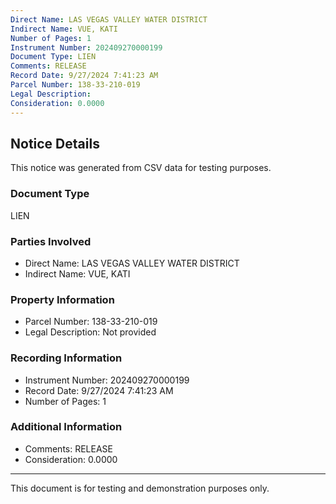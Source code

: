 ```yaml
---
Direct Name: LAS VEGAS VALLEY WATER DISTRICT
Indirect Name: VUE, KATI
Number of Pages: 1
Instrument Number: 202409270000199
Document Type: LIEN
Comments: RELEASE
Record Date: 9/27/2024 7:41:23 AM
Parcel Number: 138-33-210-019
Legal Description: 
Consideration: 0.0000
---
```


## Notice Details

This notice was generated from CSV data for testing purposes.

### Document Type
LIEN

### Parties Involved
- Direct Name: LAS VEGAS VALLEY WATER DISTRICT
- Indirect Name: VUE, KATI

### Property Information
- Parcel Number: 138-33-210-019
- Legal Description: Not provided

### Recording Information
- Instrument Number: 202409270000199
- Record Date: 9/27/2024 7:41:23 AM
- Number of Pages: 1

### Additional Information
- Comments: RELEASE
- Consideration: 0.0000

---

This document is for testing and demonstration purposes only.
